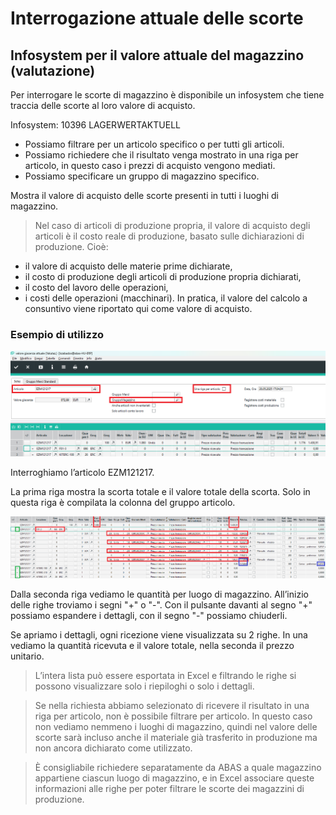 # Interrogazione attuale delle scorte

## Infosystem per il valore attuale del magazzino (valutazione)

Per interrogare le scorte di magazzino è disponibile un infosystem che tiene traccia delle scorte al loro valore di acquisto.

Infosystem: 10396 LAGERWERTAKTUELL

- Possiamo filtrare per un articolo specifico o per tutti gli articoli.
- Possiamo richiedere che il risultato venga mostrato in una riga per articolo, in questo caso i prezzi di acquisto vengono mediati.
- Possiamo specificare un gruppo di magazzino specifico.

Mostra il valore di acquisto delle scorte presenti in tutti i luoghi di magazzino.

> Nel caso di articoli di produzione propria, il valore di acquisto degli articoli è il costo reale di produzione, basato sulle dichiarazioni di produzione. Cioè:
 - il valore di acquisto delle materie prime dichiarate,
 - il costo di produzione degli articoli di produzione propria dichiarati,
 - il costo del lavoro delle operazioni,
 - i costi delle operazioni (macchinari).
 In pratica, il valore del calcolo a consuntivo viene riportato qui come valore di acquisto.

### Esempio di utilizzo

![alt text](image-24.png)

Interroghiamo l’articolo EZM121217.

La prima riga mostra la scorta totale e il valore totale della scorta. Solo in questa riga è compilata la colonna del gruppo articolo.

![alt text](image-23.png)

Dalla seconda riga vediamo le quantità per luogo di magazzino. All’inizio delle righe troviamo i segni "+" o "-". Con il pulsante davanti al segno "+" possiamo espandere i dettagli, con il segno "-" possiamo chiuderli.

Se apriamo i dettagli, ogni ricezione viene visualizzata su 2 righe. In una vediamo la quantità ricevuta e il valore totale, nella seconda il prezzo unitario.

> L’intera lista può essere esportata in Excel e filtrando le righe si possono visualizzare solo i riepiloghi o solo i dettagli.

> Se nella richiesta abbiamo selezionato di ricevere il risultato in una riga per articolo, non è possibile filtrare per articolo. In questo caso non vediamo nemmeno i luoghi di magazzino, quindi nel valore delle scorte sarà incluso anche il materiale già trasferito in produzione ma non ancora dichiarato come utilizzato.

> È consigliabile richiedere separatamente da ABAS a quale magazzino appartiene ciascun luogo di magazzino, e in Excel associare queste informazioni alle righe per poter filtrare le scorte dei magazzini di produzione.

